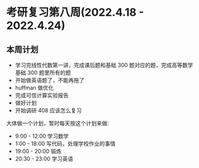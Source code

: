 # 考研复习第八周(2022.4.18 - 2022.4.24)
## 本周计划
- 学习完线性代数第一讲，完成课后题和基础 300 题对应的题，完成高等数学基础 300 题里所有的题
- 开始做英语题了，不能再拖了
- huffman 做优化
- 完成可信计算实验报告
- 做好计划
- 开始调研 408 应该怎么复习  

大体做一个计划，暂时每天按这个计划来做:
- 9:00 - 12:00 学习数学 
- 1:00 - 18:00 写代码，处理学校作业的事情
- 19:00 - 20:00 锻炼
- 20:30 - 23:00 学习英语